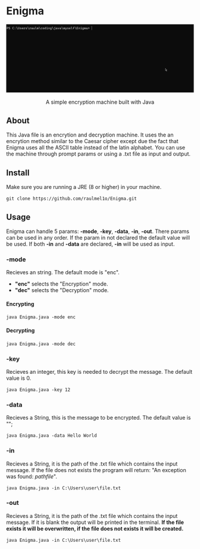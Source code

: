 # Enigma

![Enigma Demo](enigma.gif)
<p align="center">
  A simple encryption machine built with Java
 </p>
 
## About
This Java file is an encrytion and decryption machine. It uses the an encrytion method similar to the Caesar cipher except due the fact that Enigma uses all the ASCII table instead of the latin alphabet. You can use the machine through prompt params or using a .txt file as input and output.

## Install
Make sure you are running a JRE (8 or higher) in your machine.
```
git clone https://github.com/raulmel1o/Enigma.git
```

## Usage
Enigma can handle 5 params: **-mode**, **-key**, **-data**, **-in**, **-out**.
There params can be used in any order.
If the param in not declared the default value will be used.
If both **-in** and **-data** are declared, **-in** will be used as input.

### -mode
Recieves an string.
The default mode is "enc".

* **"enc"** selects the "Encryption" mode.
* **"dec"** selects the "Decryption" mode.

#### Encrypting
```
java Enigma.java -mode enc
```

#### Decrypting
```
java Enigma.java -mode dec
```

### -key
Recieves an integer, this key is needed to decrypt the message.
The default value is 0.

```
java Enigma.java -key 12
```

### -data
Recieves a String, this is the message to be encrypted.
The default value is "";

```
java Enigma.java -data Hello World
```

### -in
Recieves a String, it is the path of the .txt file which contains the input message.
If the file does not exists the program will return: "An exception was found: _pathfile_".

```
java Enigma.java -in C:\Users\user\file.txt
```

### -out
Recieves a String, it is the path of the .txt file which contains the input message.
If it is blank the output will be printed in the terminal.
**If the file exists it will be overwritten, if the file does not exists it will be created.**

```
java Enigma.java -in C:\Users\user\file.txt
```
